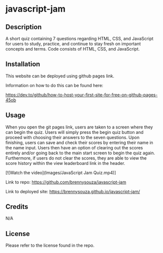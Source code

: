 # javascript-jam

## Description
A short quiz containing 7 questions regarding HTML, CSS, and JavaScript for users to study, practice, and continue to stay fresh on important concepts and terms. Code consists of HTML, CSS, and JavaScript.

## Installation
This website can be deployed using github pages link.

Information on how to do this can be found here:

https://dev.to/github/how-to-host-your-first-site-for-free-on-github-pages-45ob

## Usage 
When you open the git pages link, users are taken to a screen where they can begin the quiz. Users will simply press the begin quiz button and proceed with choosing their answers to the seven questions. Upon finishing, users can save and check their scores by entering their name in the name input. Users then have an option of clearing out the scores entirely and/or going back to the main start screen to begin the quiz again. Furthermore, if users do not clear the scores, they are able to view the score history within the view leaderboard link in the header. 

[![Watch the video](Images/JavaScript Jam Quiz.mp4)]

Link to repo: https://github.com/brennysouza/javascript-jam

Link to deployed site: https://brennysouza.github.io/javascript-jam/

## Credits
N/A

## License
Please refer to the license found in the repo. 